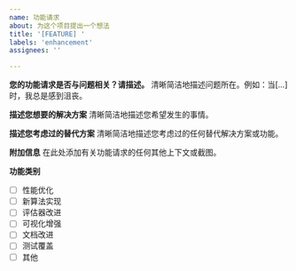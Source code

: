 ```yaml
---
name: 功能请求
about: 为这个项目提出一个想法
title: '[FEATURE] '
labels: 'enhancement'
assignees: ''

---
```


**您的功能请求是否与问题相关？请描述。**
清晰简洁地描述问题所在。例如：当[...]时，我总是感到沮丧。

**描述您想要的解决方案**
清晰简洁地描述您希望发生的事情。

**描述您考虑过的替代方案**
清晰简洁地描述您考虑过的任何替代解决方案或功能。

**附加信息**
在此处添加有关功能请求的任何其他上下文或截图。

**功能类别**
- [ ] 性能优化
- [ ] 新算法实现
- [ ] 评估器改进
- [ ] 可视化增强
- [ ] 文档改进
- [ ] 测试覆盖
- [ ] 其他 